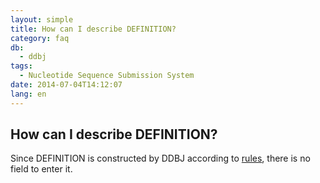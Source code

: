 ```yaml
---
layout: simple
title: How can I describe DEFINITION?
category: faq
db:
  - ddbj
tags: 
  - Nucleotide Sequence Submission System
date: 2014-07-04T14:12:07
lang: en
---
```


## How can I describe DEFINITION?

<p>Since DEFINITION is constructed by DDBJ according to <a href="/ddbj/flat-file-e.html#DefinitionB">rules</a>, there is no field to enter it. </p>
